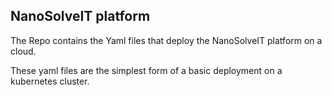 ## NanoSolveIT platform

The Repo contains the Yaml files that deploy the NanoSolveIT platform on a cloud. 

These yaml files are the simplest form of a basic deployment on a kubernetes cluster. 